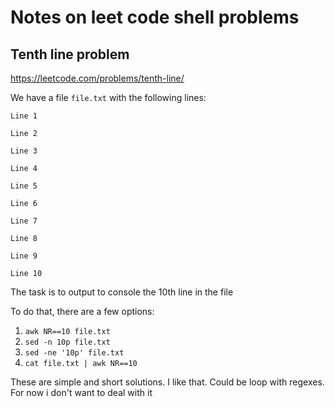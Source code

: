 # Notes on leet code shell problems

## Tenth line problem

<https://leetcode.com/problems/tenth-line/>

We have a file `file.txt` with the following lines:

`Line 1`

`Line 2`

`Line 3`

`Line 4`

`Line 5`

`Line 6`

`Line 7`

`Line 8`

`Line 9`

`Line 10`

The task is to output to console the 10th line in the file

To do that, there are a few options:

1. `awk NR==10 file.txt`
2. `sed -n 10p file.txt`
3. `sed -ne '10p' file.txt`
4. `cat file.txt | awk NR==10`

These are simple and short solutions. I like that. Could be loop with regexes. For now i don't want to deal with it
